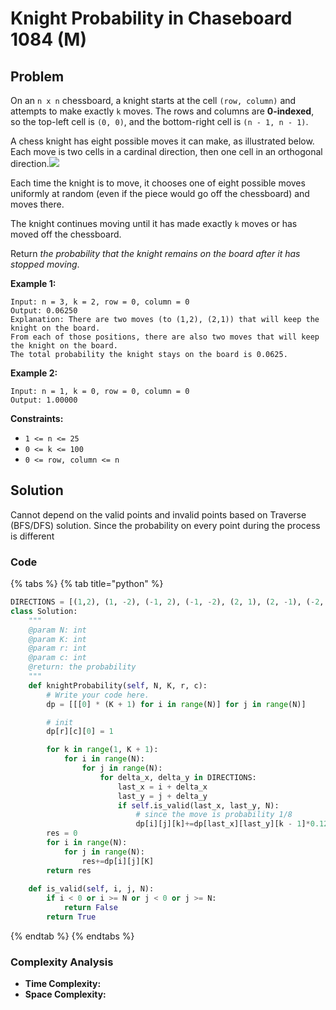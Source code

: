 # Knight Probability in Chaseboard 1084 \(M\)

## Problem



On an `n x n` chessboard, a knight starts at the cell `(row, column)` and attempts to make exactly `k` moves. The rows and columns are **0-indexed**, so the top-left cell is `(0, 0)`, and the bottom-right cell is `(n - 1, n - 1)`.

A chess knight has eight possible moves it can make, as illustrated below. Each move is two cells in a cardinal direction, then one cell in an orthogonal direction.![](https://assets.leetcode.com/uploads/2018/10/12/knight.png)

Each time the knight is to move, it chooses one of eight possible moves uniformly at random \(even if the piece would go off the chessboard\) and moves there.

The knight continues moving until it has made exactly `k` moves or has moved off the chessboard.

Return _the probability that the knight remains on the board after it has stopped moving_.

**Example 1:**

```text
Input: n = 3, k = 2, row = 0, column = 0
Output: 0.06250
Explanation: There are two moves (to (1,2), (2,1)) that will keep the knight on the board.
From each of those positions, there are also two moves that will keep the knight on the board.
The total probability the knight stays on the board is 0.0625.
```

**Example 2:**

```text
Input: n = 1, k = 0, row = 0, column = 0
Output: 1.00000
```

**Constraints:**

* `1 <= n <= 25`
* `0 <= k <= 100`
* `0 <= row, column <= n`

## Solution 

Cannot depend on the valid points and invalid points based on Traverse \(BFS/DFS\) solution. Since the probability on every point during the process is different 

### Code

{% tabs %}
{% tab title="python" %}
```python
DIRECTIONS = [(1,2), (1, -2), (-1, 2), (-1, -2), (2, 1), (2, -1), (-2, 1), (-2, -1)]
class Solution:
    """
    @param N: int
    @param K: int
    @param r: int
    @param c: int
    @return: the probability
    """
    def knightProbability(self, N, K, r, c):
        # Write your code here.
        dp = [[[0] * (K + 1) for i in range(N)] for j in range(N)]

        # init
        dp[r][c][0] = 1

        for k in range(1, K + 1):
            for i in range(N):
                for j in range(N):
                    for delta_x, delta_y in DIRECTIONS:
                        last_x = i + delta_x
                        last_y = j + delta_y
                        if self.is_valid(last_x, last_y, N):
                            # since the move is probability 1/8
                            dp[i][j][k]+=dp[last_x][last_y][k - 1]*0.125
        res = 0
        for i in range(N):
            for j in range(N):
                res+=dp[i][j][K]
        return res
    
    def is_valid(self, i, j, N):
        if i < 0 or i >= N or j < 0 or j >= N:
            return False
        return True
```
{% endtab %}
{% endtabs %}

### Complexity Analysis

* **Time Complexity:**
* **Space Complexity:**

